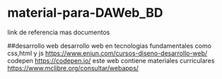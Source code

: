 # material-para-DAWeb_BD
link de referencia mas documentos

##desarrollo web
desarrollo web en tecnologias fundamentales como css,html y js
https://www.eniun.com/cursos-diseno-desarrollo-web/
codepen
https://codepen.io/
este web contiene materiales curriculares
https://www.mclibre.org/consultar/webapps/
